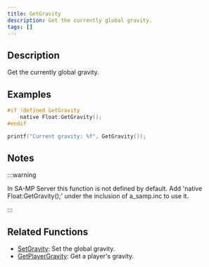 ```yaml
---
title: GetGravity
description: Get the currently global gravity.
tags: []
---
```


## Description

Get the currently global gravity.

## Examples

```c
#if !defined GetGravity
    native Float:GetGravity();
#endif

printf("Current gravity: %f", GetGravity());
```

## Notes

:::warning

In SA-MP Server this function is not defined by default. Add 'native Float:GetGravity();' under the inclusion of a_samp.inc to use it.

:::

## Related Functions

- [SetGravity](SetGravity): Set the global gravity.
- [GetPlayerGravity](GetPlayerGravity): Get a player's gravity.
